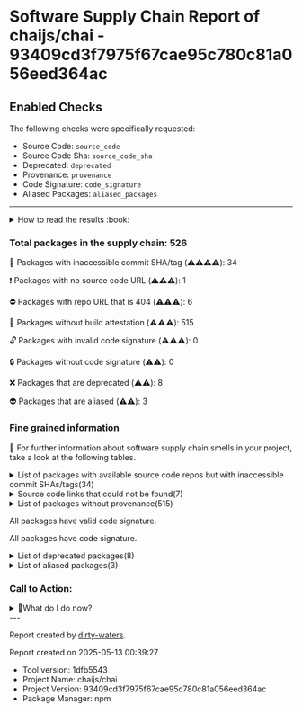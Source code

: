 
# Software Supply Chain Report of chaijs/chai - 93409cd3f7975f67cae95c780c81a056eed364ac

## Enabled Checks
The following checks were specifically requested:

- Source Code: `source_code`
- Source Code Sha: `source_code_sha`
- Deprecated: `deprecated`
- Provenance: `provenance`
- Code Signature: `code_signature`
- Aliased Packages: `aliased_packages`

---


<details>
    <summary>How to read the results :book: </summary>
    
 Dirty-waters has analyzed your project dependencies and found different categories for each of them:

    
 - ⚠️⚠️⚠️⚠️ : critical severity 

    
 - ⚠️⚠️⚠️ : high severity 

    
 - ⚠️⚠️: medium severity 

    
 - ⚠️: low severity 

</details>
        

 ### Total packages in the supply chain: 526


:wrench: Packages with inaccessible commit SHA/tag (⚠️⚠️⚠️⚠️): 34

:heavy_exclamation_mark: Packages with no source code URL (⚠️⚠️⚠️): 1

:no_entry: Packages with repo URL that is 404 (⚠️⚠️⚠️): 6

:black_square_button: Packages without build attestation (⚠️⚠️⚠️): 515

:unlock: Packages with invalid code signature (⚠️⚠️⚠️): 0

:lock: Packages without code signature (⚠️⚠️): 0

:x: Packages that are deprecated (⚠️⚠️): 8

:alien: Packages that are aliased (⚠️⚠️): 3


### Fine grained information

:dolphin: For further information about software supply chain smells in your project, take a look at the following tables.

<details>
<summary>List of packages with available source code repos but with inaccessible commit SHAs/tags(34)</summary>
    


| package_name                               | sha_exists   | tag_version   | is_sha   | sha                                      | tag_url   | message                           |   status_code_for_sha | parent                                   |
|:-------------------------------------------|:-------------|:--------------|:---------|:-----------------------------------------|:----------|:----------------------------------|----------------------:|:-----------------------------------------|
| `@types/accepts@1.3.7`                     | False        | `1.3.7`       | False    |                                          |           | Tag 1.3.7 not found in the repo   |                   404 | `[]`                                     |
| `@types/babel__code-frame@7.0.6`           | False        | `7.0.6`       | False    |                                          |           | Tag 7.0.6 not found in the repo   |                   404 | `[]`                                     |
| `@types/body-parser@1.19.5`                | False        | `1.19.5`      | False    |                                          |           | Tag 1.19.5 not found in the repo  |                   404 | `[]`                                     |
| `@types/co-body@6.1.3`                     | False        | `6.1.3`       | False    |                                          |           | Tag 6.1.3 not found in the repo   |                   404 | `[]`                                     |
| `@types/command-line-args@5.2.3`           | False        | `5.2.3`       | False    |                                          |           | Tag 5.2.3 not found in the repo   |                   404 | `[]`                                     |
| `@types/connect@3.4.38`                    | False        | `3.4.38`      | False    |                                          |           | Tag 3.4.38 not found in the repo  |                   404 | `[]`                                     |
| `@types/content-disposition@0.5.8`         | False        | `0.5.8`       | False    |                                          |           | Tag 0.5.8 not found in the repo   |                   404 | `[]`                                     |
| `@types/convert-source-map@2.0.3`          | False        | `2.0.3`       | False    |                                          |           | Tag 2.0.3 not found in the repo   |                   404 | `[]`                                     |
| `@types/cookies@0.7.10`                    | False        | `0.7.10`      | False    |                                          |           | Tag 0.7.10 not found in the repo  |                   404 | `[]`                                     |
| `@types/debounce@1.2.4`                    | False        | `1.2.4`       | False    |                                          |           | Tag 1.2.4 not found in the repo   |                   404 | `[]`                                     |
| `@types/estree@1.0.5`                      | False        | `1.0.5`       | False    |                                          |           | Tag 1.0.5 not found in the repo   |                   404 | `['rollup@4.22.4']`                      |
| `@types/express-serve-static-core@4.17.41` | False        | `4.17.41`     | False    |                                          |           | Tag 4.17.41 not found in the repo |                   404 | `[]`                                     |
| `@types/express@4.17.21`                   | False        | `4.17.21`     | False    |                                          |           | Tag 4.17.21 not found in the repo |                   404 | `[]`                                     |
| `@types/http-assert@1.5.5`                 | False        | `1.5.5`       | False    |                                          |           | Tag 1.5.5 not found in the repo   |                   404 | `[]`                                     |
| `@types/http-errors@2.0.4`                 | False        | `2.0.4`       | False    |                                          |           | Tag 2.0.4 not found in the repo   |                   404 | `[]`                                     |
| `@types/istanbul-lib-coverage@2.0.6`       | False        | `2.0.6`       | False    |                                          |           | Tag 2.0.6 not found in the repo   |                   404 | `[]`                                     |
| `@types/istanbul-lib-report@3.0.3`         | False        | `3.0.3`       | False    |                                          |           | Tag 3.0.3 not found in the repo   |                   404 | `[]`                                     |
| `@types/istanbul-reports@3.0.4`            | False        | `3.0.4`       | False    |                                          |           | Tag 3.0.4 not found in the repo   |                   404 | `[]`                                     |
| `@types/keygrip@1.0.6`                     | False        | `1.0.6`       | False    |                                          |           | Tag 1.0.6 not found in the repo   |                   404 | `[]`                                     |
| `@types/koa-compose@3.2.8`                 | False        | `3.2.8`       | False    |                                          |           | Tag 3.2.8 not found in the repo   |                   404 | `[]`                                     |
| `@types/koa@2.13.12`                       | False        | `2.13.12`     | False    |                                          |           | Tag 2.13.12 not found in the repo |                   404 | `[]`                                     |
| `@types/mime@1.3.5`                        | False        | `1.3.5`       | False    |                                          |           | Tag 1.3.5 not found in the repo   |                   404 | `[]`                                     |
| `@types/node@20.10.5`                      | False        | `20.10.5`     | False    |                                          |           | Tag 20.10.5 not found in the repo |                   404 | `[]`                                     |
| `@types/parse5@6.0.3`                      | False        | `6.0.3`       | False    |                                          |           | Tag 6.0.3 not found in the repo   |                   404 | `[]`                                     |
| `@types/qs@6.9.11`                         | False        | `6.9.11`      | False    |                                          |           | Tag 6.9.11 not found in the repo  |                   404 | `[]`                                     |
| `@types/range-parser@1.2.7`                | False        | `1.2.7`       | False    |                                          |           | Tag 1.2.7 not found in the repo   |                   404 | `[]`                                     |
| `@types/resolve@1.20.2`                    | False        | `1.20.2`      | False    |                                          |           | Tag 1.20.2 not found in the repo  |                   404 | `['@rollup/plugin-node-resolve@15.2.3']` |
| `@types/send@0.17.4`                       | False        | `0.17.4`      | False    |                                          |           | Tag 0.17.4 not found in the repo  |                   404 | `[]`                                     |
| `@types/serve-static@1.15.5`               | False        | `1.15.5`      | False    |                                          |           | Tag 1.15.5 not found in the repo  |                   404 | `[]`                                     |
| `@types/ws@7.4.7`                          | False        | `7.4.7`       | False    |                                          |           | Tag 7.4.7 not found in the repo   |                   404 | `[]`                                     |
| `@types/yauzl@2.10.3`                      | False        | `2.10.3`      | False    |                                          |           | Tag 2.10.3 not found in the repo  |                   404 | `[]`                                     |
| `keyv@4.5.4`                               | False        | `4.5.4`       | False    |                                          |           | Tag 4.5.4 not found in the repo   |                   404 | `[]`                                     |
| `lodash.merge@4.6.2`                       | False        | `4.6.2`       | False    |                                          |           | Tag 4.6.2 not found in the repo   |                   404 | `[]`                                     |
| `unbzip2-stream@1.4.3`                     | False        | `1.4.3`       | True     | 78be9344d6969b355bbed3deeb9e0bde14b550b2 |           | Tag 1.4.3 not found in the repo   |                   404 | `[]`                                     |
</details>

<details>
<summary>Source code links that could not be found(7)</summary>
    


|   index | package_name              | github_url                                    | github_exists   | parent                       |
|--------:|:--------------------------|:----------------------------------------------|:----------------|:-----------------------------|
|       1 | `lighthouse-logger@1.4.2` | No_repo_info_found                            |                 | `[]`                         |
|       2 | `commondir@1.0.1`         | https://github.com/substack/node-commondir    | False           | `[]`                         |
|       3 | `concat-map@0.0.1`        | https://github.com/substack/node-concat-map   | False           | `['brace-expansion@1.1.11']` |
|       4 | `file-entry-cache@6.0.1`  | https://github.com/royriojas/file-entry-cache | False           | `[]`                         |
|       5 | `flat-cache@3.2.0`        | https://github.com/jaredwray/flat-cache       | False           | `[]`                         |
|       6 | `mkdirp@0.5.6`            | https://github.com/substack/node-mkdirp       | False           | `[]`                         |
|       7 | `text-table@0.2.0`        | https://github.com/substack/text-table        | False           | `[]`                         |
</details>

<details>
<summary>List of packages without provenance(515)</summary>
    


| package_name                                  | provenance_in_version   | parent                                                          |
|:----------------------------------------------|:------------------------|:----------------------------------------------------------------|
| `@75lb/deep-merge@1.1.2`                      | False                   | `[]`                                                            |
| `@aashutoshrathi/word-wrap@1.2.6`             | False                   | `[]`                                                            |
| `@babel/code-frame@7.23.5`                    | False                   | `[]`                                                            |
| `@babel/helper-validator-identifier@7.22.20`  | False                   | `[]`                                                            |
| `@babel/highlight@7.23.4`                     | False                   | `[]`                                                            |
| `@bcoe/v8-coverage@1.0.2`                     | False                   | `[]`                                                            |
| `@es-joy/jsdoccomment@0.41.0`                 | False                   | `[]`                                                            |
| `@esbuild/aix-ppc64@0.19.10`                  | False                   | `[]`                                                            |
| `@esbuild/android-arm64@0.19.10`              | False                   | `[]`                                                            |
| `@esbuild/android-arm@0.19.10`                | False                   | `[]`                                                            |
| `@esbuild/android-x64@0.19.10`                | False                   | `[]`                                                            |
| `@esbuild/darwin-arm64@0.19.10`               | False                   | `[]`                                                            |
| `@esbuild/darwin-x64@0.19.10`                 | False                   | `[]`                                                            |
| `@esbuild/freebsd-arm64@0.19.10`              | False                   | `[]`                                                            |
| `@esbuild/freebsd-x64@0.19.10`                | False                   | `[]`                                                            |
| `@esbuild/linux-arm64@0.19.10`                | False                   | `[]`                                                            |
| `@esbuild/linux-arm@0.19.10`                  | False                   | `[]`                                                            |
| `@esbuild/linux-ia32@0.19.10`                 | False                   | `[]`                                                            |
| `@esbuild/linux-loong64@0.19.10`              | False                   | `[]`                                                            |
| `@esbuild/linux-mips64el@0.19.10`             | False                   | `[]`                                                            |
| `@esbuild/linux-ppc64@0.19.10`                | False                   | `[]`                                                            |
| `@esbuild/linux-riscv64@0.19.10`              | False                   | `[]`                                                            |
| `@esbuild/linux-s390x@0.19.10`                | False                   | `[]`                                                            |
| `@esbuild/linux-x64@0.19.10`                  | False                   | `[]`                                                            |
| `@esbuild/netbsd-x64@0.19.10`                 | False                   | `[]`                                                            |
| `@esbuild/openbsd-x64@0.19.10`                | False                   | `[]`                                                            |
| `@esbuild/sunos-x64@0.19.10`                  | False                   | `[]`                                                            |
| `@esbuild/win32-arm64@0.19.10`                | False                   | `[]`                                                            |
| `@esbuild/win32-ia32@0.19.10`                 | False                   | `[]`                                                            |
| `@esbuild/win32-x64@0.19.10`                  | False                   | `[]`                                                            |
| `@eslint-community/eslint-utils@4.4.0`        | False                   | `[]`                                                            |
| `@eslint-community/regexpp@4.10.0`            | False                   | `[]`                                                            |
| `@eslint/js@8.56.0`                           | False                   | `['eslint@8.56.0']`                                             |
| `@eslint/js@9.17.0`                           | False                   | `[]`                                                            |
| `@humanwhocodes/config-array@0.11.14`         | False                   | `[]`                                                            |
| `@humanwhocodes/module-importer@1.0.1`        | False                   | `[]`                                                            |
| `@humanwhocodes/object-schema@2.0.2`          | False                   | `[]`                                                            |
| `@isaacs/cliui@8.0.2`                         | False                   | `[]`                                                            |
| `@istanbuljs/schema@0.1.3`                    | False                   | `[]`                                                            |
| `@jridgewell/resolve-uri@3.1.1`               | False                   | `[]`                                                            |
| `@jridgewell/sourcemap-codec@1.4.15`          | False                   | `[]`                                                            |
| `@jridgewell/trace-mapping@0.3.20`            | False                   | `[]`                                                            |
| `@nodelib/fs.scandir@2.1.5`                   | False                   | `['@nodelib/fs.walk@1.2.8']`                                    |
| `@nodelib/fs.stat@2.0.5`                      | False                   | `['@nodelib/fs.scandir@2.1.5']`                                 |
| `@nodelib/fs.walk@1.2.8`                      | False                   | `[]`                                                            |
| `@pkgjs/parseargs@0.11.0`                     | False                   | `[]`                                                            |
| `@puppeteer/browsers@2.3.0`                   | False                   | `['puppeteer-core@22.15.0']`                                    |
| `@rollup/plugin-commonjs@25.0.7`              | False                   | `[]`                                                            |
| `@rollup/plugin-node-resolve@15.2.3`          | False                   | `[]`                                                            |
| `@rollup/pluginutils@5.1.0`                   | False                   | `[]`                                                            |
| `@rollup/rollup-android-arm-eabi@4.22.4`      | False                   | `[]`                                                            |
| `@rollup/rollup-android-arm64@4.22.4`         | False                   | `[]`                                                            |
| `@rollup/rollup-darwin-arm64@4.22.4`          | False                   | `[]`                                                            |
| `@rollup/rollup-darwin-x64@4.22.4`            | False                   | `[]`                                                            |
| `@rollup/rollup-linux-arm-gnueabihf@4.22.4`   | False                   | `[]`                                                            |
| `@rollup/rollup-linux-arm-musleabihf@4.22.4`  | False                   | `[]`                                                            |
| `@rollup/rollup-linux-arm64-gnu@4.22.4`       | False                   | `[]`                                                            |
| `@rollup/rollup-linux-arm64-musl@4.22.4`      | False                   | `[]`                                                            |
| `@rollup/rollup-linux-powerpc64le-gnu@4.22.4` | False                   | `[]`                                                            |
| `@rollup/rollup-linux-riscv64-gnu@4.22.4`     | False                   | `[]`                                                            |
| `@rollup/rollup-linux-s390x-gnu@4.22.4`       | False                   | `[]`                                                            |
| `@rollup/rollup-linux-x64-gnu@4.22.4`         | False                   | `[]`                                                            |
| `@rollup/rollup-linux-x64-musl@4.22.4`        | False                   | `[]`                                                            |
| `@rollup/rollup-win32-arm64-msvc@4.22.4`      | False                   | `[]`                                                            |
| `@rollup/rollup-win32-ia32-msvc@4.22.4`       | False                   | `[]`                                                            |
| `@rollup/rollup-win32-x64-msvc@4.22.4`        | False                   | `[]`                                                            |
| `@tootallnate/quickjs-emscripten@0.23.0`      | False                   | `[]`                                                            |
| `@types/accepts@1.3.7`                        | False                   | `[]`                                                            |
| `@types/babel__code-frame@7.0.6`              | False                   | `[]`                                                            |
| `@types/body-parser@1.19.5`                   | False                   | `[]`                                                            |
| `@types/co-body@6.1.3`                        | False                   | `[]`                                                            |
| `@types/command-line-args@5.2.3`              | False                   | `[]`                                                            |
| `@types/connect@3.4.38`                       | False                   | `[]`                                                            |
| `@types/content-disposition@0.5.8`            | False                   | `[]`                                                            |
| `@types/convert-source-map@2.0.3`             | False                   | `[]`                                                            |
| `@types/cookies@0.7.10`                       | False                   | `[]`                                                            |
| `@types/debounce@1.2.4`                       | False                   | `[]`                                                            |
| `@types/estree@1.0.5`                         | False                   | `['rollup@4.22.4']`                                             |
| `@types/express-serve-static-core@4.17.41`    | False                   | `[]`                                                            |
| `@types/express@4.17.21`                      | False                   | `[]`                                                            |
| `@types/http-assert@1.5.5`                    | False                   | `[]`                                                            |
| `@types/http-errors@2.0.4`                    | False                   | `[]`                                                            |
| `@types/istanbul-lib-coverage@2.0.6`          | False                   | `[]`                                                            |
| `@types/istanbul-lib-report@3.0.3`            | False                   | `[]`                                                            |
| `@types/istanbul-reports@3.0.4`               | False                   | `[]`                                                            |
| `@types/keygrip@1.0.6`                        | False                   | `[]`                                                            |
| `@types/koa-compose@3.2.8`                    | False                   | `[]`                                                            |
| `@types/koa@2.13.12`                          | False                   | `[]`                                                            |
| `@types/mime@1.3.5`                           | False                   | `[]`                                                            |
| `@types/node@20.10.5`                         | False                   | `[]`                                                            |
| `@types/parse5@6.0.3`                         | False                   | `[]`                                                            |
| `@types/qs@6.9.11`                            | False                   | `[]`                                                            |
| `@types/range-parser@1.2.7`                   | False                   | `[]`                                                            |
| `@types/resolve@1.20.2`                       | False                   | `['@rollup/plugin-node-resolve@15.2.3']`                        |
| `@types/send@0.17.4`                          | False                   | `[]`                                                            |
| `@types/serve-static@1.15.5`                  | False                   | `[]`                                                            |
| `@types/ws@7.4.7`                             | False                   | `[]`                                                            |
| `@types/yauzl@2.10.3`                         | False                   | `[]`                                                            |
| `@ungap/structured-clone@1.2.0`               | False                   | `[]`                                                            |
| `@web/browser-logs@0.4.0`                     | False                   | `[]`                                                            |
| `@web/config-loader@0.3.1`                    | False                   | `[]`                                                            |
| `@web/dev-server-core@0.7.3`                  | False                   | `[]`                                                            |
| `@web/dev-server-rollup@0.6.1`                | False                   | `[]`                                                            |
| `@web/dev-server@0.4.6`                       | False                   | `[]`                                                            |
| `@web/parse5-utils@2.1.0`                     | False                   | `[]`                                                            |
| `@web/test-runner-chrome@0.16.0`              | False                   | `[]`                                                            |
| `@web/test-runner-commands@0.9.0`             | False                   | `[]`                                                            |
| `@web/test-runner-core@0.13.4`                | False                   | `[]`                                                            |
| `@web/test-runner-coverage-v8@0.8.0`          | False                   | `[]`                                                            |
| `@web/test-runner-mocha@0.9.0`                | False                   | `[]`                                                            |
| `@web/test-runner-playwright@0.11.0`          | False                   | `[]`                                                            |
| `@web/test-runner@0.18.3`                     | False                   | `[]`                                                            |
| `accepts@1.3.8`                               | False                   | `[]`                                                            |
| `acorn-jsx@5.3.2`                             | False                   | `[]`                                                            |
| `acorn@8.11.3`                                | False                   | `[]`                                                            |
| `agent-base@7.1.1`                            | False                   | `[]`                                                            |
| `ajv@6.12.6`                                  | False                   | `[]`                                                            |
| `ansi-colors@4.1.1`                           | False                   | `['mocha@10.2.0']`                                              |
| `ansi-escapes@4.3.2`                          | False                   | `[]`                                                            |
| `ansi-regex@5.0.1`                            | False                   | `[]`                                                            |
| `ansi-regex@6.1.0`                            | False                   | `[]`                                                            |
| `ansi-styles@3.2.1`                           | False                   | `[]`                                                            |
| `ansi-styles@4.3.0`                           | False                   | `[]`                                                            |
| `ansi-styles@6.2.1`                           | False                   | `[]`                                                            |
| `anymatch@3.1.3`                              | False                   | `[]`                                                            |
| `are-docs-informative@0.0.2`                  | False                   | `[]`                                                            |
| `argparse@2.0.1`                              | False                   | `[]`                                                            |
| `array-back@3.1.0`                            | False                   | `[]`                                                            |
| `array-back@6.2.2`                            | False                   | `[]`                                                            |
| `array-union@2.1.0`                           | False                   | `[]`                                                            |
| `assertion-error@2.0.1`                       | False                   | `[]`                                                            |
| `ast-types@0.13.4`                            | False                   | `[]`                                                            |
| `astral-regex@2.0.0`                          | False                   | `[]`                                                            |
| `async-mutex@0.4.0`                           | False                   | `['@web/test-runner-chrome@0.16.0']`                            |
| `async@2.6.4`                                 | False                   | `[]`                                                            |
| `b4a@1.6.7`                                   | False                   | `[]`                                                            |
| `balanced-match@1.0.2`                        | False                   | `[]`                                                            |
| `bare-events@2.5.0`                           | False                   | `[]`                                                            |
| `bare-fs@2.3.5`                               | False                   | `[]`                                                            |
| `bare-os@2.4.4`                               | False                   | `[]`                                                            |
| `bare-path@2.1.3`                             | False                   | `[]`                                                            |
| `bare-stream@2.3.0`                           | False                   | `[]`                                                            |
| `base64-js@1.5.1`                             | False                   | `[]`                                                            |
| `basic-ftp@5.0.5`                             | False                   | `[]`                                                            |
| `binary-extensions@2.2.0`                     | False                   | `[]`                                                            |
| `brace-expansion@1.1.11`                      | False                   | `[]`                                                            |
| `brace-expansion@2.0.1`                       | False                   | `[]`                                                            |
| `braces@3.0.3`                                | False                   | `[]`                                                            |
| `browser-stdout@1.3.1`                        | False                   | `['mocha@10.2.0']`                                              |
| `buffer-crc32@0.2.13`                         | False                   | `[]`                                                            |
| `buffer@5.7.1`                                | False                   | `[]`                                                            |
| `builtin-modules@3.3.0`                       | False                   | `[]`                                                            |
| `bytes@3.1.2`                                 | False                   | `['raw-body@2.5.2']`                                            |
| `c8@10.1.3`                                   | False                   | `[]`                                                            |
| `cache-content-type@1.0.1`                    | False                   | `[]`                                                            |
| `call-bind@1.0.5`                             | False                   | `[]`                                                            |
| `callsites@3.1.0`                             | False                   | `[]`                                                            |
| `camelcase@6.3.0`                             | False                   | `[]`                                                            |
| `chalk-template@0.4.0`                        | False                   | `[]`                                                            |
| `chalk@2.4.2`                                 | False                   | `[]`                                                            |
| `chalk@4.1.2`                                 | False                   | `[]`                                                            |
| `check-error@2.1.1`                           | False                   | `[]`                                                            |
| `chokidar@3.5.3`                              | False                   | `['mocha@10.2.0']`                                              |
| `chrome-launcher@0.15.2`                      | False                   | `[]`                                                            |
| `chromium-bidi@0.6.3`                         | False                   | `['puppeteer-core@22.15.0']`                                    |
| `cli-cursor@3.1.0`                            | False                   | `[]`                                                            |
| `cliui@7.0.4`                                 | False                   | `[]`                                                            |
| `cliui@8.0.1`                                 | False                   | `[]`                                                            |
| `clone@2.1.2`                                 | False                   | `[]`                                                            |
| `co-body@6.1.0`                               | False                   | `[]`                                                            |
| `co@4.6.0`                                    | False                   | `[]`                                                            |
| `color-convert@1.9.3`                         | False                   | `[]`                                                            |
| `color-convert@2.0.1`                         | False                   | `[]`                                                            |
| `color-name@1.1.3`                            | False                   | `['color-convert@1.9.3']`                                       |
| `color-name@1.1.4`                            | False                   | `[]`                                                            |
| `command-line-args@5.2.1`                     | False                   | `[]`                                                            |
| `command-line-usage@7.0.1`                    | False                   | `[]`                                                            |
| `comment-parser@1.4.1`                        | False                   | `['eslint-plugin-jsdoc@48.0.4', '@es-joy/jsdoccomment@0.41.0']` |
| `commondir@1.0.1`                             | False                   | `[]`                                                            |
| `concat-map@0.0.1`                            | False                   | `['brace-expansion@1.1.11']`                                    |
| `content-disposition@0.5.4`                   | False                   | `[]`                                                            |
| `content-type@1.0.5`                          | False                   | `[]`                                                            |
| `convert-source-map@2.0.0`                    | False                   | `[]`                                                            |
| `cookies@0.8.0`                               | False                   | `[]`                                                            |
| `cross-spawn@7.0.3`                           | False                   | `[]`                                                            |
| `data-uri-to-buffer@6.0.2`                    | False                   | `[]`                                                            |
| `debounce@1.2.1`                              | False                   | `[]`                                                            |
| `debug@2.6.9`                                 | False                   | `[]`                                                            |
| `debug@3.2.7`                                 | False                   | `[]`                                                            |
| `debug@4.3.4`                                 | False                   | `['mocha@10.2.0']`                                              |
| `debug@4.3.7`                                 | False                   | `[]`                                                            |
| `decamelize@4.0.0`                            | False                   | `[]`                                                            |
| `deep-eql@5.0.2`                              | False                   | `[]`                                                            |
| `deep-equal@1.0.1`                            | False                   | `[]`                                                            |
| `deep-is@0.1.4`                               | False                   | `[]`                                                            |
| `deepmerge@4.3.1`                             | False                   | `[]`                                                            |
| `default-gateway@6.0.3`                       | False                   | `[]`                                                            |
| `define-data-property@1.1.1`                  | False                   | `[]`                                                            |
| `define-lazy-prop@2.0.0`                      | False                   | `[]`                                                            |
| `degenerator@5.0.1`                           | False                   | `[]`                                                            |
| `delegates@1.0.0`                             | False                   | `[]`                                                            |
| `depd@1.1.2`                                  | False                   | `[]`                                                            |
| `depd@2.0.0`                                  | False                   | `['http-errors@2.0.0']`                                         |
| `dependency-graph@0.11.0`                     | False                   | `[]`                                                            |
| `destroy@1.2.0`                               | False                   | `[]`                                                            |
| `devtools-protocol@0.0.1312386`               | False                   | `['puppeteer-core@22.15.0']`                                    |
| `diff@5.0.0`                                  | False                   | `['mocha@10.2.0']`                                              |
| `diff@5.1.0`                                  | False                   | `[]`                                                            |
| `dir-glob@3.0.1`                              | False                   | `[]`                                                            |
| `doctrine@3.0.0`                              | False                   | `[]`                                                            |
| `eastasianwidth@0.2.0`                        | False                   | `[]`                                                            |
| `ee-first@1.1.1`                              | False                   | `['on-finished@2.4.1']`                                         |
| `emoji-regex@8.0.0`                           | False                   | `[]`                                                            |
| `emoji-regex@9.2.2`                           | False                   | `[]`                                                            |
| `encodeurl@1.0.2`                             | False                   | `[]`                                                            |
| `end-of-stream@1.4.4`                         | False                   | `[]`                                                            |
| `errorstacks@2.4.1`                           | False                   | `[]`                                                            |
| `es-module-lexer@1.4.1`                       | False                   | `[]`                                                            |
| `esbuild@0.19.10`                             | False                   | `[]`                                                            |
| `escalade@3.1.1`                              | False                   | `[]`                                                            |
| `escape-html@1.0.3`                           | False                   | `[]`                                                            |
| `escape-string-regexp@1.0.5`                  | False                   | `[]`                                                            |
| `escape-string-regexp@4.0.0`                  | False                   | `['mocha@10.2.0']`                                              |
| `escodegen@2.1.0`                             | False                   | `[]`                                                            |
| `eslint-plugin-jsdoc@48.0.4`                  | False                   | `[]`                                                            |
| `eslint@8.56.0`                               | False                   | `[]`                                                            |
| `esprima@4.0.1`                               | False                   | `[]`                                                            |
| `esquery@1.5.0`                               | False                   | `[]`                                                            |
| `esrecurse@4.3.0`                             | False                   | `[]`                                                            |
| `estraverse@5.3.0`                            | False                   | `[]`                                                            |
| `estree-walker@2.0.2`                         | False                   | `[]`                                                            |
| `esutils@2.0.3`                               | False                   | `[]`                                                            |
| `etag@1.8.1`                                  | False                   | `[]`                                                            |
| `execa@5.1.1`                                 | False                   | `[]`                                                            |
| `extract-zip@2.0.1`                           | False                   | `[]`                                                            |
| `fast-deep-equal@3.1.3`                       | False                   | `[]`                                                            |
| `fast-fifo@1.3.2`                             | False                   | `[]`                                                            |
| `fast-glob@3.3.2`                             | False                   | `[]`                                                            |
| `fast-json-stable-stringify@2.1.0`            | False                   | `[]`                                                            |
| `fast-levenshtein@2.0.6`                      | False                   | `[]`                                                            |
| `fastq@1.16.0`                                | False                   | `[]`                                                            |
| `fd-slicer@1.1.0`                             | False                   | `[]`                                                            |
| `file-entry-cache@6.0.1`                      | False                   | `[]`                                                            |
| `fill-range@7.1.1`                            | False                   | `[]`                                                            |
| `find-replace@3.0.0`                          | False                   | `[]`                                                            |
| `find-up@5.0.0`                               | False                   | `['mocha@10.2.0']`                                              |
| `flat-cache@3.2.0`                            | False                   | `[]`                                                            |
| `flat@5.0.2`                                  | False                   | `[]`                                                            |
| `flatted@3.2.9`                               | False                   | `[]`                                                            |
| `foreground-child@3.3.0`                      | False                   | `[]`                                                            |
| `fresh@0.5.2`                                 | False                   | `[]`                                                            |
| `fs-extra@11.2.0`                             | False                   | `[]`                                                            |
| `fs.realpath@1.0.0`                           | False                   | `[]`                                                            |
| `fsevents@2.3.2`                              | False                   | `[]`                                                            |
| `fsevents@2.3.3`                              | False                   | `[]`                                                            |
| `function-bind@1.1.2`                         | False                   | `[]`                                                            |
| `get-caller-file@2.0.5`                       | False                   | `[]`                                                            |
| `get-intrinsic@1.2.2`                         | False                   | `[]`                                                            |
| `get-stream@5.2.0`                            | False                   | `[]`                                                            |
| `get-stream@6.0.1`                            | False                   | `[]`                                                            |
| `get-uri@6.0.3`                               | False                   | `[]`                                                            |
| `glob-parent@5.1.2`                           | False                   | `[]`                                                            |
| `glob-parent@6.0.2`                           | False                   | `[]`                                                            |
| `glob@10.4.5`                                 | False                   | `[]`                                                            |
| `glob@7.2.0`                                  | False                   | `['mocha@10.2.0']`                                              |
| `glob@7.2.3`                                  | False                   | `[]`                                                            |
| `glob@8.1.0`                                  | False                   | `[]`                                                            |
| `globals@13.24.0`                             | False                   | `[]`                                                            |
| `globby@11.1.0`                               | False                   | `[]`                                                            |
| `gopd@1.0.1`                                  | False                   | `[]`                                                            |
| `graceful-fs@4.2.11`                          | False                   | `[]`                                                            |
| `graphemer@1.4.0`                             | False                   | `[]`                                                            |
| `has-flag@3.0.0`                              | False                   | `[]`                                                            |
| `has-flag@4.0.0`                              | False                   | `[]`                                                            |
| `has-property-descriptors@1.0.1`              | False                   | `[]`                                                            |
| `has-proto@1.0.1`                             | False                   | `[]`                                                            |
| `has-symbols@1.0.3`                           | False                   | `[]`                                                            |
| `has-tostringtag@1.0.0`                       | False                   | `[]`                                                            |
| `hasown@2.0.0`                                | False                   | `[]`                                                            |
| `he@1.2.0`                                    | False                   | `['mocha@10.2.0']`                                              |
| `html-escaper@2.0.2`                          | False                   | `[]`                                                            |
| `http-assert@1.5.0`                           | False                   | `[]`                                                            |
| `http-errors@1.6.3`                           | False                   | `[]`                                                            |
| `http-errors@1.8.1`                           | False                   | `[]`                                                            |
| `http-errors@2.0.0`                           | False                   | `['raw-body@2.5.2']`                                            |
| `http-proxy-agent@7.0.2`                      | False                   | `[]`                                                            |
| `https-proxy-agent@7.0.5`                     | False                   | `[]`                                                            |
| `human-signals@2.1.0`                         | False                   | `[]`                                                            |
| `iconv-lite@0.4.24`                           | False                   | `['raw-body@2.5.2']`                                            |
| `ieee754@1.2.1`                               | False                   | `[]`                                                            |
| `ignore@5.3.0`                                | False                   | `[]`                                                            |
| `import-fresh@3.3.0`                          | False                   | `[]`                                                            |
| `imurmurhash@0.1.4`                           | False                   | `[]`                                                            |
| `inflation@2.1.0`                             | False                   | `[]`                                                            |
| `inflight@1.0.6`                              | False                   | `[]`                                                            |
| `inherits@2.0.3`                              | False                   | `['http-errors@1.6.3']`                                         |
| `inherits@2.0.4`                              | False                   | `['http-errors@2.0.0', 'http-errors@1.8.1']`                    |
| `internal-ip@6.2.0`                           | False                   | `[]`                                                            |
| `ip-address@9.0.5`                            | False                   | `[]`                                                            |
| `ip-regex@4.3.0`                              | False                   | `[]`                                                            |
| `ipaddr.js@1.9.1`                             | False                   | `[]`                                                            |
| `is-binary-path@2.1.0`                        | False                   | `[]`                                                            |
| `is-builtin-module@3.2.1`                     | False                   | `[]`                                                            |
| `is-core-module@2.13.1`                       | False                   | `[]`                                                            |
| `is-docker@2.2.1`                             | False                   | `[]`                                                            |
| `is-extglob@2.1.1`                            | False                   | `[]`                                                            |
| `is-fullwidth-code-point@3.0.0`               | False                   | `[]`                                                            |
| `is-generator-function@1.0.10`                | False                   | `[]`                                                            |
| `is-glob@4.0.3`                               | False                   | `[]`                                                            |
| `is-ip@3.1.0`                                 | False                   | `[]`                                                            |
| `is-module@1.0.0`                             | False                   | `[]`                                                            |
| `is-number@7.0.0`                             | False                   | `[]`                                                            |
| `is-path-inside@3.0.3`                        | False                   | `[]`                                                            |
| `is-plain-obj@2.1.0`                          | False                   | `[]`                                                            |
| `is-reference@1.2.1`                          | False                   | `['@rollup/plugin-commonjs@25.0.7']`                            |
| `is-stream@2.0.1`                             | False                   | `[]`                                                            |
| `is-unicode-supported@0.1.0`                  | False                   | `[]`                                                            |
| `is-wsl@2.2.0`                                | False                   | `[]`                                                            |
| `isbinaryfile@5.0.0`                          | False                   | `[]`                                                            |
| `isexe@2.0.0`                                 | False                   | `[]`                                                            |
| `istanbul-lib-coverage@3.2.2`                 | False                   | `[]`                                                            |
| `istanbul-lib-report@3.0.1`                   | False                   | `[]`                                                            |
| `istanbul-reports@3.1.6`                      | False                   | `[]`                                                            |
| `jackspeak@3.4.3`                             | False                   | `[]`                                                            |
| `js-tokens@4.0.0`                             | False                   | `[]`                                                            |
| `js-yaml@4.1.0`                               | False                   | `['mocha@10.2.0']`                                              |
| `jsbn@1.1.0`                                  | False                   | `['ip-address@9.0.5']`                                          |
| `jsdoc-type-pratt-parser@4.0.0`               | False                   | `[]`                                                            |
| `json-buffer@3.0.1`                           | False                   | `['keyv@4.5.4']`                                                |
| `json-schema-traverse@0.4.1`                  | False                   | `[]`                                                            |
| `json-stable-stringify-without-jsonify@1.0.1` | False                   | `[]`                                                            |
| `jsonfile@6.1.0`                              | False                   | `[]`                                                            |
| `keygrip@1.1.0`                               | False                   | `[]`                                                            |
| `keyv@4.5.4`                                  | False                   | `[]`                                                            |
| `koa-compose@4.1.0`                           | False                   | `[]`                                                            |
| `koa-convert@2.0.0`                           | False                   | `[]`                                                            |
| `koa-etag@4.0.0`                              | False                   | `[]`                                                            |
| `koa-send@5.0.1`                              | False                   | `[]`                                                            |
| `koa-static@5.0.0`                            | False                   | `[]`                                                            |
| `koa@2.14.2`                                  | False                   | `[]`                                                            |
| `levn@0.4.1`                                  | False                   | `[]`                                                            |
| `lighthouse-logger@1.4.2`                     | False                   | `[]`                                                            |
| `locate-path@6.0.0`                           | False                   | `[]`                                                            |
| `lodash.camelcase@4.3.0`                      | False                   | `[]`                                                            |
| `lodash.merge@4.6.2`                          | False                   | `[]`                                                            |
| `lodash@4.17.21`                              | False                   | `[]`                                                            |
| `log-symbols@4.1.0`                           | False                   | `['mocha@10.2.0']`                                              |
| `log-update@4.0.0`                            | False                   | `[]`                                                            |
| `lru-cache@10.4.3`                            | False                   | `[]`                                                            |
| `lru-cache@7.18.3`                            | False                   | `[]`                                                            |
| `lru-cache@8.0.5`                             | False                   | `[]`                                                            |
| `magic-string@0.30.5`                         | False                   | `[]`                                                            |
| `make-dir@4.0.0`                              | False                   | `[]`                                                            |
| `marky@1.2.5`                                 | False                   | `[]`                                                            |
| `media-typer@0.3.0`                           | False                   | `['type-is@1.6.18']`                                            |
| `merge-stream@2.0.0`                          | False                   | `[]`                                                            |
| `merge2@1.4.1`                                | False                   | `[]`                                                            |
| `micromatch@4.0.8`                            | False                   | `[]`                                                            |
| `mime-db@1.52.0`                              | False                   | `['mime-types@2.1.35']`                                         |
| `mime-types@2.1.35`                           | False                   | `[]`                                                            |
| `mimic-fn@2.1.0`                              | False                   | `[]`                                                            |
| `minimatch@3.1.2`                             | False                   | `[]`                                                            |
| `minimatch@5.0.1`                             | False                   | `['mocha@10.2.0']`                                              |
| `minimatch@5.1.6`                             | False                   | `[]`                                                            |
| `minimatch@9.0.5`                             | False                   | `[]`                                                            |
| `minimist@1.2.8`                              | False                   | `[]`                                                            |
| `minipass@7.1.2`                              | False                   | `[]`                                                            |
| `mitt@3.0.1`                                  | False                   | `['chromium-bidi@0.6.3']`                                       |
| `mkdirp@0.5.6`                                | False                   | `[]`                                                            |
| `mkdirp@1.0.4`                                | False                   | `[]`                                                            |
| `mocha@10.2.0`                                | False                   | `[]`                                                            |
| `ms@2.0.0`                                    | False                   | `['debug@2.6.9']`                                               |
| `ms@2.1.2`                                    | False                   | `['debug@4.3.4']`                                               |
| `ms@2.1.3`                                    | False                   | `['mocha@10.2.0']`                                              |
| `nanocolors@0.2.13`                           | False                   | `[]`                                                            |
| `nanoid@3.3.3`                                | False                   | `['mocha@10.2.0']`                                              |
| `nanoid@3.3.7`                                | False                   | `[]`                                                            |
| `natural-compare@1.4.0`                       | False                   | `[]`                                                            |
| `negotiator@0.6.3`                            | False                   | `['accepts@1.3.8']`                                             |
| `netmask@2.0.2`                               | False                   | `[]`                                                            |
| `normalize-path@3.0.0`                        | False                   | `[]`                                                            |
| `npm-run-path@4.0.1`                          | False                   | `[]`                                                            |
| `object-inspect@1.13.1`                       | False                   | `[]`                                                            |
| `on-finished@2.4.1`                           | False                   | `[]`                                                            |
| `once@1.4.0`                                  | False                   | `[]`                                                            |
| `onetime@5.1.2`                               | False                   | `[]`                                                            |
| `only@0.0.2`                                  | False                   | `[]`                                                            |
| `open@8.4.2`                                  | False                   | `[]`                                                            |
| `optionator@0.9.3`                            | False                   | `[]`                                                            |
| `p-event@4.2.0`                               | False                   | `[]`                                                            |
| `p-finally@1.0.0`                             | False                   | `[]`                                                            |
| `p-limit@3.1.0`                               | False                   | `[]`                                                            |
| `p-locate@5.0.0`                              | False                   | `[]`                                                            |
| `p-timeout@3.2.0`                             | False                   | `[]`                                                            |
| `pac-proxy-agent@7.0.2`                       | False                   | `[]`                                                            |
| `pac-resolver@7.0.1`                          | False                   | `[]`                                                            |
| `package-json-from-dist@1.0.1`                | False                   | `[]`                                                            |
| `parent-module@1.0.1`                         | False                   | `[]`                                                            |
| `parse5@6.0.1`                                | False                   | `[]`                                                            |
| `parseurl@1.3.3`                              | False                   | `[]`                                                            |
| `path-exists@4.0.0`                           | False                   | `[]`                                                            |
| `path-is-absolute@1.0.1`                      | False                   | `['resolve-path@1.4.0']`                                        |
| `path-key@3.1.1`                              | False                   | `[]`                                                            |
| `path-parse@1.0.7`                            | False                   | `[]`                                                            |
| `path-scurry@1.11.1`                          | False                   | `[]`                                                            |
| `path-type@4.0.0`                             | False                   | `[]`                                                            |
| `pathval@2.0.0`                               | False                   | `[]`                                                            |
| `pend@1.2.0`                                  | False                   | `[]`                                                            |
| `picomatch@2.3.1`                             | False                   | `[]`                                                            |
| `portfinder@1.0.32`                           | False                   | `[]`                                                            |
| `prelude-ls@1.2.1`                            | False                   | `[]`                                                            |
| `prettier@3.4.2`                              | False                   | `[]`                                                            |
| `progress@2.0.3`                              | False                   | `[]`                                                            |
| `proxy-agent@6.4.0`                           | False                   | `[]`                                                            |
| `proxy-from-env@1.1.0`                        | False                   | `[]`                                                            |
| `pump@3.0.2`                                  | False                   | `[]`                                                            |
| `punycode@2.3.1`                              | False                   | `[]`                                                            |
| `puppeteer-core@22.15.0`                      | False                   | `[]`                                                            |
| `qs@6.11.2`                                   | False                   | `[]`                                                            |
| `queue-microtask@1.2.3`                       | False                   | `[]`                                                            |
| `queue-tick@1.0.1`                            | False                   | `[]`                                                            |
| `randombytes@2.1.0`                           | False                   | `[]`                                                            |
| `raw-body@2.5.2`                              | False                   | `[]`                                                            |
| `readdirp@3.6.0`                              | False                   | `[]`                                                            |
| `require-directory@2.1.1`                     | False                   | `[]`                                                            |
| `resolve-from@4.0.0`                          | False                   | `[]`                                                            |
| `resolve-path@1.4.0`                          | False                   | `[]`                                                            |
| `resolve@1.22.8`                              | False                   | `[]`                                                            |
| `restore-cursor@3.1.0`                        | False                   | `[]`                                                            |
| `reusify@1.0.4`                               | False                   | `[]`                                                            |
| `rimraf@3.0.2`                                | False                   | `[]`                                                            |
| `rollup@4.22.4`                               | False                   | `[]`                                                            |
| `run-parallel@1.2.0`                          | False                   | `[]`                                                            |
| `safe-buffer@5.2.1`                           | False                   | `['content-disposition@0.5.4']`                                 |
| `safer-buffer@2.1.2`                          | False                   | `[]`                                                            |
| `serialize-javascript@6.0.0`                  | False                   | `['mocha@10.2.0']`                                              |
| `set-function-length@1.1.1`                   | False                   | `[]`                                                            |
| `setprototypeof@1.1.0`                        | False                   | `['http-errors@1.6.3']`                                         |
| `setprototypeof@1.2.0`                        | False                   | `['http-errors@2.0.0', 'http-errors@1.8.1']`                    |
| `shebang-command@2.0.0`                       | False                   | `[]`                                                            |
| `shebang-regex@3.0.0`                         | False                   | `[]`                                                            |
| `side-channel@1.0.4`                          | False                   | `[]`                                                            |
| `signal-exit@3.0.7`                           | False                   | `[]`                                                            |
| `signal-exit@4.1.0`                           | False                   | `[]`                                                            |
| `slash@3.0.0`                                 | False                   | `[]`                                                            |
| `slice-ansi@4.0.0`                            | False                   | `[]`                                                            |
| `smart-buffer@4.2.0`                          | False                   | `[]`                                                            |
| `socks-proxy-agent@8.0.4`                     | False                   | `[]`                                                            |
| `socks@2.8.3`                                 | False                   | `[]`                                                            |
| `source-map@0.6.1`                            | False                   | `[]`                                                            |
| `source-map@0.7.4`                            | False                   | `[]`                                                            |
| `spdx-exceptions@2.4.0`                       | False                   | `[]`                                                            |
| `spdx-expression-parse@4.0.0`                 | False                   | `[]`                                                            |
| `spdx-license-ids@3.0.16`                     | False                   | `[]`                                                            |
| `sprintf-js@1.1.3`                            | False                   | `[]`                                                            |
| `statuses@1.5.0`                              | False                   | `[]`                                                            |
| `statuses@2.0.1`                              | False                   | `['http-errors@2.0.0']`                                         |
| `stream-read-all@3.0.1`                       | False                   | `[]`                                                            |
| `streamx@2.20.1`                              | False                   | `[]`                                                            |
| `string-width@4.2.3`                          | False                   | `[]`                                                            |
| `string-width@5.1.2`                          | False                   | `[]`                                                            |
| `strip-ansi@6.0.1`                            | False                   | `[]`                                                            |
| `strip-ansi@7.1.0`                            | False                   | `[]`                                                            |
| `strip-final-newline@2.0.0`                   | False                   | `[]`                                                            |
| `strip-json-comments@3.1.1`                   | False                   | `['mocha@10.2.0']`                                              |
| `supports-color@5.5.0`                        | False                   | `[]`                                                            |
| `supports-color@7.2.0`                        | False                   | `[]`                                                            |
| `supports-color@8.1.1`                        | False                   | `['mocha@10.2.0']`                                              |
| `supports-preserve-symlinks-flag@1.0.0`       | False                   | `[]`                                                            |
| `table-layout@3.0.2`                          | False                   | `[]`                                                            |
| `tar-fs@3.0.6`                                | False                   | `[]`                                                            |
| `tar-stream@3.1.7`                            | False                   | `[]`                                                            |
| `test-exclude@7.0.1`                          | False                   | `[]`                                                            |
| `text-decoder@1.2.0`                          | False                   | `[]`                                                            |
| `text-table@0.2.0`                            | False                   | `[]`                                                            |
| `through@2.3.8`                               | False                   | `[]`                                                            |
| `to-regex-range@5.0.1`                        | False                   | `[]`                                                            |
| `toidentifier@1.0.1`                          | False                   | `['http-errors@2.0.0', 'http-errors@1.8.1']`                    |
| `tr46@3.0.0`                                  | False                   | `[]`                                                            |
| `tslib@2.7.0`                                 | False                   | `[]`                                                            |
| `tsscmp@1.0.6`                                | False                   | `['keygrip@1.1.0']`                                             |
| `type-check@0.4.0`                            | False                   | `[]`                                                            |
| `type-fest@0.20.2`                            | False                   | `[]`                                                            |
| `type-fest@0.21.3`                            | False                   | `[]`                                                            |
| `type-is@1.6.18`                              | False                   | `[]`                                                            |
| `typical@4.0.0`                               | False                   | `[]`                                                            |
| `typical@7.1.1`                               | False                   | `[]`                                                            |
| `unbzip2-stream@1.4.3`                        | False                   | `[]`                                                            |
| `undici-types@5.26.5`                         | False                   | `[]`                                                            |
| `universalify@2.0.1`                          | False                   | `[]`                                                            |
| `unpipe@1.0.0`                                | False                   | `['raw-body@2.5.2']`                                            |
| `uri-js@4.4.1`                                | False                   | `[]`                                                            |
| `urlpattern-polyfill@10.0.0`                  | False                   | `['chromium-bidi@0.6.3']`                                       |
| `v8-to-istanbul@9.2.0`                        | False                   | `[]`                                                            |
| `vary@1.1.2`                                  | False                   | `[]`                                                            |
| `webidl-conversions@7.0.0`                    | False                   | `[]`                                                            |
| `whatwg-url@11.0.0`                           | False                   | `[]`                                                            |
| `which@2.0.2`                                 | False                   | `[]`                                                            |
| `wordwrapjs@5.1.0`                            | False                   | `[]`                                                            |
| `workerpool@6.2.1`                            | False                   | `['mocha@10.2.0']`                                              |
| `wrap-ansi@6.2.0`                             | False                   | `[]`                                                            |
| `wrap-ansi@7.0.0`                             | False                   | `[]`                                                            |
| `wrap-ansi@8.1.0`                             | False                   | `[]`                                                            |
| `wrappy@1.0.2`                                | False                   | `[]`                                                            |
| `ws@7.5.10`                                   | False                   | `[]`                                                            |
| `ws@8.18.0`                                   | False                   | `[]`                                                            |
| `y18n@5.0.8`                                  | False                   | `[]`                                                            |
| `yargs-parser@20.2.4`                         | False                   | `['mocha@10.2.0']`                                              |
| `yargs-parser@21.1.1`                         | False                   | `[]`                                                            |
| `yargs-unparser@2.0.0`                        | False                   | `['mocha@10.2.0']`                                              |
| `yargs@16.2.0`                                | False                   | `['mocha@10.2.0']`                                              |
| `yargs@17.7.2`                                | False                   | `[]`                                                            |
| `yauzl@2.10.0`                                | False                   | `[]`                                                            |
| `ylru@1.3.2`                                  | False                   | `[]`                                                            |
| `yocto-queue@0.1.0`                           | False                   | `[]`                                                            |
</details>

All packages have valid code signature.

All packages have code signature.

<details>
<summary>List of deprecated packages(8)</summary>
    


| package_name                          | deprecated_in_version   | all_deprecated   | parent             |
|:--------------------------------------|:------------------------|:-----------------|:-------------------|
| `@humanwhocodes/config-array@0.11.14` | True                    | True             | `[]`               |
| `@humanwhocodes/object-schema@2.0.2`  | True                    | True             | `[]`               |
| `eslint@8.56.0`                       | True                    | False            | `[]`               |
| `glob@7.2.0`                          | True                    | False            | `['mocha@10.2.0']` |
| `glob@7.2.3`                          | True                    | False            | `[]`               |
| `glob@8.1.0`                          | True                    | False            | `[]`               |
| `inflight@1.0.6`                      | True                    | True             | `[]`               |
| `rimraf@3.0.2`                        | True                    | False            | `[]`               |
</details>

<details>
<summary>List of aliased packages(3)</summary>
    


| package_name         | aliased_package_name   | parent   |
|:---------------------|:-----------------------|:---------|
| `string-width@4.2.3` | `string-width-cjs`     | `[]`     |
| `strip-ansi@6.0.1`   | `strip-ansi-cjs`       | `[]`     |
| `wrap-ansi@7.0.0`    | `wrap-ansi-cjs`        | `[]`     |
</details>

### Call to Action:

<details>
<summary>👻What do I do now? </summary>


For packages **without source code & accessible SHA/release tags**:

- **Why?** Missing or inaccessible source code makes it impossible to audit the package for security vulnerabilities or malicious code.

1. Pull Request to the maintainer of dependency, requesting correct repository metadata and proper versioning/tagging. 


For **deprecated** packages:

- **Why?** Deprecated packages may contain known security issues and are no longer maintained, putting your project at risk.

1. Confirm the maintainer's deprecation intention 
2. Check for not deprecated versions

For packages **without code signature**:

- **Why?** Code signatures help verify the authenticity and integrity of the package, ensuring it hasn't been tampered with.

1. Open an issue in the dependency's repository to request the inclusion of code signature in the CI/CD pipeline. 


For packages **with invalid code signature**:

- **Why?** Invalid signatures could indicate tampering or compromised build processes.

1. It's recommended to verify the code signature and contact the maintainer to fix the issue.

For packages **without provenance**:

- **Why?** Without provenance, there's no way to verify that the package was built from the claimed source code, making supply chain attacks possible.

1. Open an issue in the dependency's repository to request the inclusion of provenance and build attestation in the CI/CD pipeline.

For packages that are **aliased**:

- **Why?** Aliased packages may hide malicious dependencies under seemingly legitimate names.

1. Check the aliased package and its repository to verify the alias is not malicious.
</details>
---

Report created by [dirty-waters](https://github.com/chains-project/dirty-waters/).

Report created on 2025-05-13 00:39:27
- Tool version: 1dfb5543
- Project Name: chaijs/chai
- Project Version: 93409cd3f7975f67cae95c780c81a056eed364ac
- Package Manager: npm
